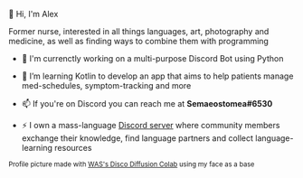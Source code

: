 👋 Hi, I'm Alex

Former nurse, interested in all things languages, art, photography and medicine, as well as finding ways to combine them with programming

- 🔭 I'm currenctly working on a multi-purpose Discord Bot using Python

- 🌱 I’m learning Kotlin to develop an app that aims to help patients manage med-schedules, symptom-tracking and more

- 📫 If you're on Discord you can reach me at **Semaeostomea#6530**

- ⚡ I own a mass-language [Discord server](https://discord.gg/XPms3Xbefc) where community members exchange their knowledge, find language partners and collect language-learning resources

<sub> Profile picture made with [WAS's Disco Diffusion Colab](https://rebrand.ly/portrait-playground) using my face as a base </sub>

<!--
**semaeostomea/semaeostomea** is a ✨ _special_ ✨ repository because its `README.md` (this file) appears on your GitHub profile.

Here are some ideas to get you started:

- 🔭 I’m currently working on ...
- 🌱 I’m currently learning ...
- 👯 I’m looking to collaborate on ...
- 🤔 I’m looking for help with ...
- 💬 Ask me about ...
- 📫 How to reach me: ...
 ...
- ⚡ Fun fact: ...
-->
